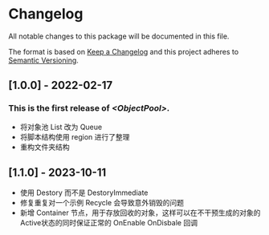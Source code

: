 # Changelog
All notable changes to this package will be documented in this file.

The format is based on [Keep a Changelog](http://keepachangelog.com/en/1.0.0/)
and this project adheres to [Semantic Versioning](http://semver.org/spec/v2.0.0.html).

## [1.0.0] - 2022-02-17

### This is the first release of *\<ObjectPool\>*.
* 将对象池 List 改为 Queue 
* 将脚本结构使用 region 进行了整理
* 重构文件夹结构

## [1.1.0] - 2023-10-11
* 使用 Destory 而不是 DestoryImmediate							
* 修复重复对一个示例 Recycle 会导致意外销毁的问题			
* 新增 Container 节点，用于存放回收的对象，这样可以在不干预生成的对象的Active状态的同时保证正常的 OnEnable OnDisbale 回调
